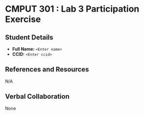 # CMPUT 301 : Lab 3 Participation Exercise

## Student Details

- **Full Name:** `<Enter name>`
- **CCID:** `<Enter ccid>`

## References and Resources

N/A

## Verbal Collaboration

None
